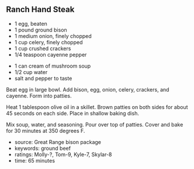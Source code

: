 Ranch Hand Steak
----------------

- 1 egg, beaten
- 1 pound ground bison
- 1 medium onion, finely chopped
- 1 cup celery, finely chopped
- 1 cup crushed crackers
- 1/4 teaspoon cayenne pepper
<!-- -->
- 1 can cream of mushroom soup
- 1/2 cup water
- salt and pepper to taste

Beat egg in large bowl.  Add bison, egg, onion, celery, crackers, and
cayenne.  Form into patties.

Heat 1 tablespoon olive oil in a skillet.  Brown patties on both sides
for about 45 seconds on each side.  Place in shallow baking dish.

Mix soup, water, and seasoning.  Pour over top of patties.  Cover and
bake for 30 minutes at 350 degrees F.

- source: Great Range bison package
- keywords: ground beef
- ratings: Molly-?, Tom-9, Kyle-7, Skylar-8
- time: 65 minutes
